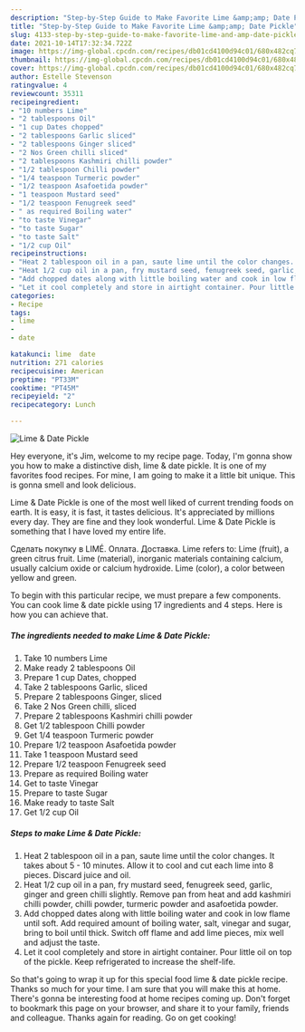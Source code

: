 ```yaml
---
description: "Step-by-Step Guide to Make Favorite Lime &amp;amp; Date Pickle"
title: "Step-by-Step Guide to Make Favorite Lime &amp;amp; Date Pickle"
slug: 4133-step-by-step-guide-to-make-favorite-lime-and-amp-date-pickle
date: 2021-10-14T17:32:34.722Z
image: https://img-global.cpcdn.com/recipes/db01cd4100d94c01/680x482cq70/lime-date-pickle-recipe-main-photo.jpg
thumbnail: https://img-global.cpcdn.com/recipes/db01cd4100d94c01/680x482cq70/lime-date-pickle-recipe-main-photo.jpg
cover: https://img-global.cpcdn.com/recipes/db01cd4100d94c01/680x482cq70/lime-date-pickle-recipe-main-photo.jpg
author: Estelle Stevenson
ratingvalue: 4
reviewcount: 35311
recipeingredient:
- "10 numbers Lime"
- "2 tablespoons Oil"
- "1 cup Dates chopped"
- "2 tablespoons Garlic sliced"
- "2 tablespoons Ginger sliced"
- "2 Nos Green chilli sliced"
- "2 tablespoons Kashmiri chilli powder"
- "1/2 tablespoon Chilli powder"
- "1/4 teaspoon Turmeric powder"
- "1/2 teaspoon Asafoetida powder"
- "1 teaspoon Mustard seed"
- "1/2 teaspoon Fenugreek seed"
- " as required Boiling water"
- "to taste Vinegar"
- "to taste Sugar"
- "to taste Salt"
- "1/2 cup Oil"
recipeinstructions:
- "Heat 2 tablespoon oil in a pan, saute lime until the color changes. It takes about 5 - 10 minutes. Allow it to cool and cut each lime into 8 pieces. Discard juice and oil."
- "Heat 1/2 cup oil in a pan, fry mustard seed, fenugreek seed, garlic, ginger and green chilli slightly. Remove pan from heat and add kashmiri chilli powder, chilli powder, turmeric powder and asafoetida powder."
- "Add chopped dates along with little boiling water and cook in low flame until soft. Add required amount of boiling water, salt, vinegar and sugar, bring to boil until thick. Switch off flame and add lime pieces, mix well and adjust the taste."
- "Let it cool completely and store in airtight container. Pour little oil on top of the pickle. Keep refrigerated to increase the shelf-life."
categories:
- Recipe
tags:
- lime
- 
- date

katakunci: lime  date 
nutrition: 271 calories
recipecuisine: American
preptime: "PT33M"
cooktime: "PT45M"
recipeyield: "2"
recipecategory: Lunch

---
```



![Lime &amp; Date Pickle](https://img-global.cpcdn.com/recipes/db01cd4100d94c01/680x482cq70/lime-date-pickle-recipe-main-photo.jpg)

Hey everyone, it's Jim, welcome to my recipe page. Today, I'm gonna show you how to make a distinctive dish, lime &amp; date pickle. It is one of my favorites food recipes. For mine, I am going to make it a little bit unique. This is gonna smell and look delicious.

Lime &amp; Date Pickle is one of the most well liked of current trending foods on earth. It is easy, it is fast, it tastes delicious. It's appreciated by millions every day. They are fine and they look wonderful. Lime &amp; Date Pickle is something that I have loved my entire life.

Сделать покупку в LIMÉ. Оплата. Доставка. Lime refers to: Lime (fruit), a green citrus fruit. Lime (material), inorganic materials containing calcium, usually calcium oxide or calcium hydroxide. Lime (color), a color between yellow and green.


To begin with this particular recipe, we must prepare a few components. You can cook lime &amp; date pickle using 17 ingredients and 4 steps. Here is how you can achieve that.

<!--inarticleads1-->

##### The ingredients needed to make Lime &amp; Date Pickle:

1. Take 10 numbers Lime
1. Make ready 2 tablespoons Oil
1. Prepare 1 cup Dates, chopped
1. Take 2 tablespoons Garlic, sliced
1. Prepare 2 tablespoons Ginger, sliced
1. Take 2 Nos Green chilli, sliced
1. Prepare 2 tablespoons Kashmiri chilli powder
1. Get 1/2 tablespoon Chilli powder
1. Get 1/4 teaspoon Turmeric powder
1. Prepare 1/2 teaspoon Asafoetida powder
1. Take 1 teaspoon Mustard seed
1. Prepare 1/2 teaspoon Fenugreek seed
1. Prepare  as required Boiling water
1. Get to taste Vinegar
1. Prepare to taste Sugar
1. Make ready to taste Salt
1. Get 1/2 cup Oil




<!--inarticleads2-->

##### Steps to make Lime &amp; Date Pickle:

1. Heat 2 tablespoon oil in a pan, saute lime until the color changes. It takes about 5 - 10 minutes. Allow it to cool and cut each lime into 8 pieces. Discard juice and oil.
1. Heat 1/2 cup oil in a pan, fry mustard seed, fenugreek seed, garlic, ginger and green chilli slightly. Remove pan from heat and add kashmiri chilli powder, chilli powder, turmeric powder and asafoetida powder.
1. Add chopped dates along with little boiling water and cook in low flame until soft. Add required amount of boiling water, salt, vinegar and sugar, bring to boil until thick. Switch off flame and add lime pieces, mix well and adjust the taste.
1. Let it cool completely and store in airtight container. Pour little oil on top of the pickle. Keep refrigerated to increase the shelf-life.




So that's going to wrap it up for this special food lime &amp; date pickle recipe. Thanks so much for your time. I am sure that you will make this at home. There's gonna be interesting food at home recipes coming up. Don't forget to bookmark this page on your browser, and share it to your family, friends and colleague. Thanks again for reading. Go on get cooking!
